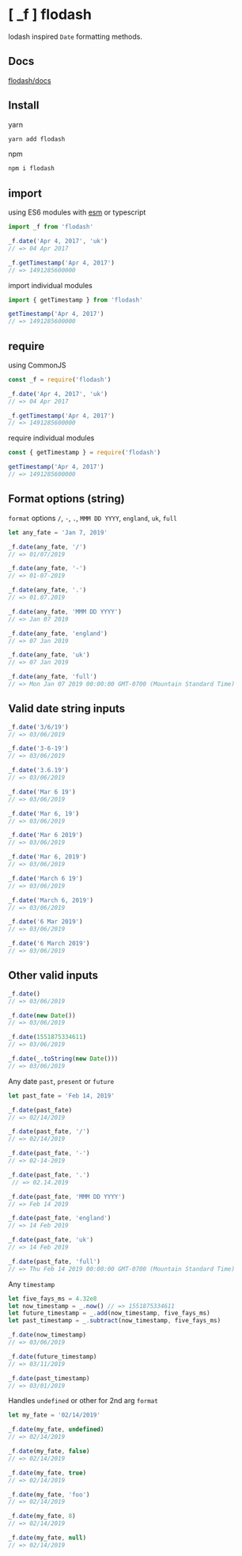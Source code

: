# [ _f ]  flodash
lodash inspired `Date` formatting methods.

## Docs
[flodash/docs](https://flavioespinoza.github.io/flodash/)

## Install

yarn

```bash
yarn add flodash
```

npm

```bash
npm i flodash
```

## import

using ES6 modules with [esm](https://github.com/standard-things/esm) or typescript

```js
import _f from 'flodash'

_f.date('Apr 4, 2017', 'uk')
// => 04 Apr 2017

_f.getTimestamp('Apr 4, 2017')
// => 1491285600000
```

import individual modules

```js
import { getTimestamp } from 'flodash'

getTimestamp('Apr 4, 2017')
// => 1491285600000
```

## require

using CommonJS

```js
const _f = require('flodash')

_f.date('Apr 4, 2017', 'uk')
// => 04 Apr 2017

_f.getTimestamp('Apr 4, 2017')
// => 1491285600000
```

require individual modules

```js
const { getTimestamp } = require('flodash')

getTimestamp('Apr 4, 2017')
// => 1491285600000
```

## Format options (string)

`format` options `/`, `-`, `.`, `MMM DD YYYY`, `england`, `uk`, `full`

```js
let any_fate = 'Jan 7, 2019'

_f.date(any_fate, '/')
// => 01/07/2019

_f.date(any_fate, '-')
// => 01-07-2019

_f.date(any_fate, '.')
// => 01.07.2019

_f.date(any_fate, 'MMM DD YYYY')
// => Jan 07 2019

_f.date(any_fate, 'england')
// => 07 Jan 2019

_f.date(any_fate, 'uk')
// => 07 Jan 2019

_f.date(any_fate, 'full')
// => Mon Jan 07 2019 00:00:00 GMT-0700 (Mountain Standard Time)
```

## Valid date string inputs
```js
_f.date('3/6/19')
// => 03/06/2019

_f.date('3-6-19')
// => 03/06/2019

_f.date('3.6.19')
// => 03/06/2019

_f.date('Mar 6 19')
// => 03/06/2019

_f.date('Mar 6, 19')
// => 03/06/2019

_f.date('Mar 6 2019')
// => 03/06/2019

_f.date('Mar 6, 2019')
// => 03/06/2019

_f.date('March 6 19')
// => 03/06/2019

_f.date('March 6, 2019')
// => 03/06/2019

_f.date('6 Mar 2019')
// => 03/06/2019

_f.date('6 March 2019')
// => 03/06/2019
```

## Other valid inputs
```js
_f.date()
// => 03/06/2019

_f.date(new Date())
// => 03/06/2019

_f.date(1551875334611)
// => 03/06/2019

_f.date(_.toString(new Date()))
// => 03/06/2019

```

Any date `past`, `present` or `future`
```js
let past_fate = 'Feb 14, 2019'

_f.date(past_fate)
// => 02/14/2019

_f.date(past_fate, '/')
// => 02/14/2019

_f.date(past_fate, '-')
// => 02-14-2019

_f.date(past_fate, '.')
 // => 02.14.2019

_f.date(past_fate, 'MMM DD YYYY')
// => Feb 14 2019

_f.date(past_fate, 'england')
// => 14 Feb 2019

_f.date(past_fate, 'uk')
// => 14 Feb 2019

_f.date(past_fate, 'full')
// => Thu Feb 14 2019 00:00:00 GMT-0700 (Mountain Standard Time)
```

Any `timestamp`
```js
let five_fays_ms = 4.32e8
let now_timestamp = _.now() // => 1551875334611
let future_timestamp = _.add(now_timestamp, five_fays_ms)
let past_timestamp = _.subtract(now_timestamp, five_fays_ms)

_f.date(now_timestamp)
// => 03/06/2019

_f.date(future_timestamp)
// => 03/11/2019

_f.date(past_timestamp)
// => 03/01/2019

```
Handles `undefined` or other for 2nd arg `format`
```js
let my_fate = '02/14/2019'

_f.date(my_fate, undefined)
// => 02/14/2019

_f.date(my_fate, false)
// => 02/14/2019

_f.date(my_fate, true)
// => 02/14/2019

_f.date(my_fate, 'foo')
// => 02/14/2019

_f.date(my_fate, 8)
// => 02/14/2019

_f.date(my_fate, null)
// => 02/14/2019

```
